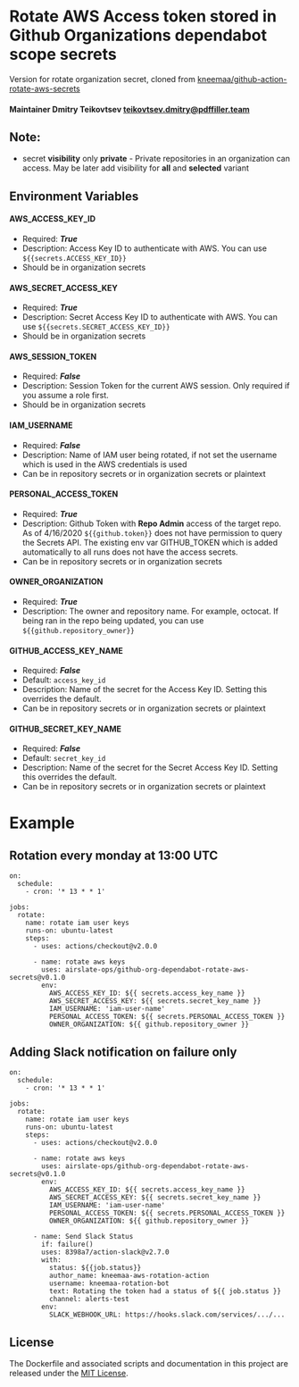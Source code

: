 # Rotate AWS Access token stored in Github Organizations dependabot scope secrets

Version for rotate organization secret, cloned from [kneemaa/github-action-rotate-aws-secrets](https://github.com/kneemaa/github-action-rotate-aws-secrets)

#### Maintainer Dmitry Teikovtsev <teikovtsev.dmitry@pdffiller.team>

## Note:
- secret **visibility** only **private** - Private repositories in an organization can access. May be later add visibility for **all** and **selected** variant

## Environment Variables
#### AWS_ACCESS_KEY_ID
- Required: ***True***
- Description: Access Key ID to authenticate with AWS. You can use `${{secrets.ACCESS_KEY_ID}}`
- Should be in organization secrets

#### AWS_SECRET_ACCESS_KEY
- Required: ***True***
- Description: Secret Access Key ID to authenticate with AWS. You can use `${{secrets.SECRET_ACCESS_KEY_ID}}`
- Should be in organization secrets

#### AWS_SESSION_TOKEN
- Required: ***False***
- Description: Session Token for the current AWS session. Only required if you assume a role first.
- Should be in organization secrets

#### IAM_USERNAME
- Required: ***False***
- Description: Name of IAM user being rotated, if not set the username which is used in the AWS credentials is used
- Can be in repository secrets or in organization secrets or plaintext

#### PERSONAL_ACCESS_TOKEN
- Required: ***True***
- Description: Github Token with **Repo Admin** access of the target repo. As of 4/16/2020 `${{github.token}}` does not have permission to query the Secrets API. The existing env var GITHUB_TOKEN which is added automatically to all runs does not have the access secrets.
- Can be in repository secrets or in organization secrets

#### OWNER_ORGANIZATION
- Required: ***True***
- Description: The owner and repository name. For example, octocat. If being ran in the repo being updated, you can use `${{github.repository_owner}}`

#### GITHUB_ACCESS_KEY_NAME
- Required: ***False***
- Default: `access_key_id`
- Description: Name of the secret for the Access Key ID. Setting this overrides the default.
- Can be in repository secrets or in organization secrets or plaintext

#### GITHUB_SECRET_KEY_NAME
- Required: ***False***
- Default: `secret_key_id`
- Description: Name of the secret for the Secret Access Key ID. Setting this overrides the default.
- Can be in repository secrets or in organization secrets or plaintext

# Example
## Rotation every monday at 13:00 UTC
```
on:
  schedule:
    - cron: '* 13 * * 1'

jobs:
  rotate:
    name: rotate iam user keys
    runs-on: ubuntu-latest
    steps:
      - uses: actions/checkout@v2.0.0

      - name: rotate aws keys
        uses: airslate-ops/github-org-dependabot-rotate-aws-secrets@v0.1.0
        env:
          AWS_ACCESS_KEY_ID: ${{ secrets.access_key_name }}
          AWS_SECRET_ACCESS_KEY: ${{ secrets.secret_key_name }}
          IAM_USERNAME: 'iam-user-name'
          PERSONAL_ACCESS_TOKEN: ${{ secrets.PERSONAL_ACCESS_TOKEN }}
          OWNER_ORGANIZATION: ${{ github.repository_owner }}
```

## Adding Slack notification on failure only
```
on:
  schedule:
    - cron: '* 13 * * 1'

jobs:
  rotate:
    name: rotate iam user keys
    runs-on: ubuntu-latest
    steps:
      - uses: actions/checkout@v2.0.0

      - name: rotate aws keys
        uses: airslate-ops/github-org-dependabot-rotate-aws-secrets@v0.1.0
        env:
          AWS_ACCESS_KEY_ID: ${{ secrets.access_key_name }}
          AWS_SECRET_ACCESS_KEY: ${{ secrets.secret_key_name }}
          IAM_USERNAME: 'iam-user-name'
          PERSONAL_ACCESS_TOKEN: ${{ secrets.PERSONAL_ACCESS_TOKEN }}
          OWNER_ORGANIZATION: ${{ github.repository_owner }}

      - name: Send Slack Status
        if: failure()
        uses: 8398a7/action-slack@v2.7.0
        with:
          status: ${{job.status}}
          author_name: kneemaa-aws-rotation-action
          username: kneemaa-rotation-bot
          text: Rotating the token had a status of ${{ job.status }}
          channel: alerts-test
        env:
          SLACK_WEBHOOK_URL: https://hooks.slack.com/services/.../...
```
## License
The Dockerfile and associated scripts and documentation in this project are released under the [MIT License](LICENSE).
